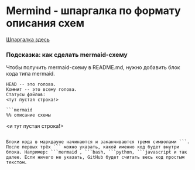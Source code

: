 # Mermind - шпаргалка по формату описания схем

[Шпаргалка здесь](https://github.blog/2022-02-14-include-diagrams-markdown-files-mermaid/)

### Подсказка: как сделать mermaid-схему

Чтобы получить mermaid-схему в README.md, нужно добавить блок кода типа mermaid.

```
HEAD -- это голова.
Коммит -- это всему голова.
Статусы файлов:
<тут пустая строка!>

```mermaid
%% описание схемы
```
<и тут пустая строка!>

```

Блоки кода в маркдауне начинаются и заканчиваются тремя символами ```. После первых трёх ``` можно указать, какой именно код будет внутри блока. Например: ```mermaid , ```bash, ```python, ```javascript и так далее. Если ничего не указать, GitHub будет считать весь код простым текстом.
